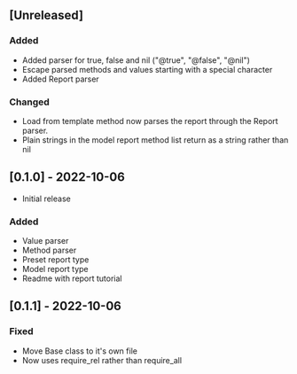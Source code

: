 ## [Unreleased]
### Added
- Added parser for true, false and nil ("@true", "@false", "@nil")
- Escape parsed methods and values starting with a special character
- Added Report parser

### Changed
- Load from template method now parses the report through the Report parser.
- Plain strings in the model report method list return as a string rather than nil

## [0.1.0] - 2022-10-06
- Initial release

### Added
- Value parser
- Method parser
- Preset report type
- Model report type
- Readme with report tutorial

## [0.1.1] - 2022-10-06
### Fixed
- Move Base class to it's own file
- Now uses require_rel rather than require_all